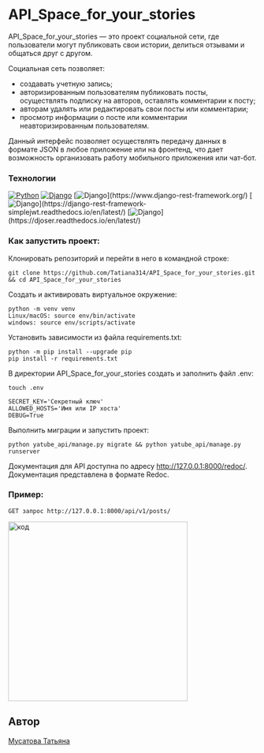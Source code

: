 # API_Space_for_your_stories

API_Space_for_your_stories —  это проект социальной сети, где пользователи могут публиковать свои истории, делиться отзывами и общаться друг с другом.

Социальная сеть позволяет:
- создавать учетную запись;
- авторизированным пользователям публиковать посты, осуществлять подписку на авторов, оставлять комментарии к посту;
- авторам удалять или редактировать свои посты или комментарии;
- просмотр информации о посте или комментарии неавторизированным пользователям.
  
Данный интерфейс позволяет осуществлять передачу данных в формате JSON в любое приложение или на фронтенд, что дает возможность организовать работу мобильного приложения или чат-бот.

### Технологии
[![Python](https://img.shields.io/badge/-Python3.9-464646?style=flat&logo=Python&logoColor=ffffff&color=043A6B)](https://www.python.org/)
[![Django](https://img.shields.io/badge/Django-3.2.16-blue?logo=django)](https://www.djangoproject.com/)
[![Django](https://img.shields.io/badge/django--rest--framework-3.12.4-blue?)](https://www.django-rest-framework.org/)
[![Django](https://img.shields.io/badge/Simple_JWT-5.2.2-blue?)](https://django-rest-framework-simplejwt.readthedocs.io/en/latest/)
[![Django](https://img.shields.io/badge/Djoser-2.2.0-blue?)](https://djoser.readthedocs.io/en/latest/)


### Как запустить проект:
Клонировать репозиторий и перейти в него в командной строке:
```
git clone https://github.com/Tatiana314/API_Space_for_your_stories.git && cd API_Space_for_your_stories 
```
Cоздать и активировать виртуальное окружение:
```
python -m venv venv
Linux/macOS: source env/bin/activate
windows: source env/scripts/activate
```
Установить зависимости из файла requirements.txt:
```
python -m pip install --upgrade pip
pip install -r requirements.txt
```
В директории API_Space_for_your_stories создать и заполнить файл .env:
```
touch .env

SECRET_KEY='Секретный ключ'
ALLOWED_HOSTS='Имя или IP хоста'
DEBUG=True
```
Выполнить миграции и запустить проект:
```
python yatube_api/manage.py migrate && python yatube_api/manage.py runserver
```

Документация для API доступна по адресу http://127.0.0.1:8000/redoc/. 
Документация представлена в формате Redoc.

### Пример:
```
GET запрос http://127.0.0.1:8000/api/v1/posts/
```
<img width="364" alt="код" src="https://github.com/Tatiana314/api_final_yatube/assets/124789269/52ce389b-04dd-4ef6-b4ea-3953e2a540ef">

## Автор
[Мусатова Татьяна](https://github.com/Tatiana314)
